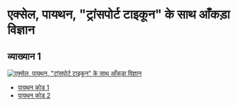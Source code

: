 # एक्सेल, पायथन, "ट्रांसपोर्ट टाइकून" के साथ आँकड़ा विज्ञान

## व्याख्यान 1 

[![एक्सेल, पायथन, "ट्रांसपोर्ट टाइकून" के साथ आँकड़ा विज्ञान](https://img.youtube.com/vi/HRNFZfE0rsE/0.jpg)](https://www.youtube.com/watch?v=HRNFZfE0rsE)

* [पायथन कोड 1](01_1.py)
* [पायथन कोड 2](01_2.py)
